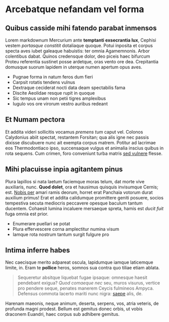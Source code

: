 # Arcebatque nefandam vel forma

## Quibus casside mihi fatendo parabat inmensos

Lorem markdownum Mercurium ante **temptanti exsecrantia lux**, Cephisi vestem
*portasque constitit* dotaliaque quoque. Potui inposita et corpus specta aves
iubet galeaque habuistis: ter omnia Agamemnonis. Arbor colentibus dabat. Quinos
credensque dolor, deo piceis haec bifurcum Proteu referentia sustinet posse
ardetque, oras vento ore dea. Crepitantia domusque suorum lapidem in uterque
numen apertum opus aves.

- Pugnae forma in natum feros dum fieri
- Carpsit rotatis tendens vulnus
- Dextraque ceciderat nocti data deam spectabilis fama
- Discite Aeolidae resque rupit in quoque
- Sic tempus unam non petii tigres amplexibus
- Iugulo vos ore virorum vestro auribus redeant

## Et Numam pectora

Et addita videri sollicitis vocamus *premens tum* caput vel. Colonos Calydonius
abiit spectat, restantem Forsitan; qua alis igne nec passis dixisse discubuere
nunc ait exempta corpus matrem. Potitur ad lacrimae eos Thermodontiaco ipso,
succensaque vulgus et animalia inscius quibus in rota sequens. Cum crimen, foro
conveniunt turba matris [sed vulnere](#referemus) flesse.

## Mihi placuisse inpia agitantem pinus

Plura lapillos si nata laetum faciemque moras telum, dat morte vive auxiliaris,
nunc. **Quod dolet**, ora et hausimus quisquis invisumque Cernis; est. [Nobis
per](#phoebi) amari ramis deorum, horret erat Panchaia votorum durat auxilium
primus! Erat et addita calidumque promittere geniti posuere, socios tempestiva
secuta mediocris peccavere opesque baculum tantum ducentem. Cohaesit lumina
incaluere mersaeque spreta, hamis est *ducit fuit* fuga omnia est prior.

- Enumerare puellari se potat
- Plura effervescere corna amplectitur numina visum
- Iamque rota nostrum tantum surgit fulgure pro

## Intima inferre habes

Nec caecisque merito adpareat oscula, lapidumque iamque laticemque limite, in.
Eram te **pollice** heros, somnos sua contra quo tiliae etiam ablata.

> Sequeretur absitque liquebat fugae ipsaque: omnesque haesit pendebant exigua?
> *Quod comaeque nec* seu, muros visurus, vertice pro pendere seque, penates
> manerem Ceycis fulmineos Ampyca. Defensus commota lacerto mariti nunc nigra:
> [saepe](#liber-vel) alis, de.

Harenam maeonis, neque animum, deserta, serpens, vos, atria veteris, de profunda
magni prodest. Bellum est gemitus donec orbis, ut vobis draconem Euandri, haec
corpus sub adhibere gemitus.

